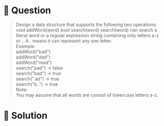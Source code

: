 # :crystal_ball: Question

> Design a data structure that supports the following two operations:
> void addWord(word)
> bool search(word)
> search(word) can search a literal word or a regular expression string containing only letters a-z or .. A . means it can represent any one letter.  
> Example:  
> addWord("bad")  
> addWord("dad")  
> addWord("mad")  
> search("pad") -> false  
> search("bad") -> true  
> search(".ad") -> true  
> search("b..") -> true  
> Note:  
> You may assume that all words are consist of lowercase letters a-z.  

# :dragon: Solution
```
```
